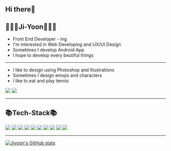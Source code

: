 ## Hi there👋

## 👩🏻‍💻Ji-Yoon👩🏻‍💻

* Front End Developer - ing
* I'm interested in Web Developing and UX/UI Design
* Sometimes I develop Android App
* I hope to develop every beutiful things
***
* I like to design using Photoshop and Illustrations
* Sometimes I design emojis and characters
* I like to eat and play tennis

<a href="https://www.instagram.com/matzip_log" target="_blank"> <img src="https://img.shields.io/badge/Instagrm-E4405F?style=flat-square&logo=instagram&logoColor=white"/></a> <a href="https://codingding365.tistory.com/" target="_blank"> <img src="https://img.shields.io/badge/Tistory-000000?style=flat-square"/></a>

***
## 📚Tech-Stack📚
<img src="https://img.shields.io/badge/Python-3776AB?style=flat-square&logo=python&logoColor=white"/> <img src="https://img.shields.io/badge/Java-007369?style=flat-square&logo=java&logoColor=white"/> <img src="https://img.shields.io/badge/JavaScript-F7DD1E?style=flat-square&logo=javascript&logoColor=white"/> <img src="https://img.shields.io/badge/Android-3DDC84?style=flat-square&logo=android&logoColor=white"/> <img src="https://img.shields.io/badge/C-A8B9CC?style=flat-square&logo=c&logoColor=white"/> <img src="https://img.shields.io/badge/HTML5-E34F26?style=flat-square&logo=html5&logoColor=white"/> 
<img src="https://img.shields.io/badge/CSS3-1572B6?style=flat-square&logo=css3&logoColor=white"/> <img src="https://img.shields.io/badge/Adobe-FF0000?style=flat-square&logo=adobe&logoColor=white"/> <img src="https://img.shields.io/badge/GitHub-181717?style=flat-square&logo=github&logoColor=white"/> <img src="https://img.shields.io/badge/Figma-F24E1E?style=flat-square&logo=figma&logoColor=white"/>

<!--
**jy9922/jy9922** is a ✨ _special_ ✨ repository because its `README.md` (this file) appears on your GitHub profile.

Here are some ideas to get you started:

- 🔭 I’m currently working on ...
- 🌱 I’m currently learning ...
- 👯 I’m looking to collaborate on ...
- 🤔 I’m looking for help with ...
- 💬 Ask me about ...
- 📫 How to reach me: ...
- 😄 Pronouns: ...
- ⚡ Fun fact: ...
-->
***
[![Jiyoon's GitHub stats](https://github-readme-stats.vercel.app/api?username=jy9922&show_icons=true&theme=one_dark)](https://github.com/anuraghazra/github-readme-stats)
